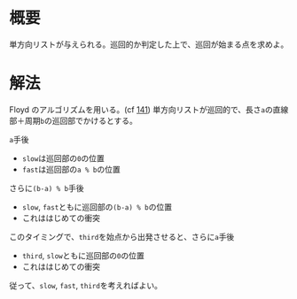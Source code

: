 # 概要

単方向リストが与えられる。巡回的か判定した上で、巡回が始まる点を求めよ。

# 解法

Floyd のアルゴリズムを用いる。(cf [141](../141/abstract.md))
単方向リストが巡回的で、長さ`a`の直線部＋周期`b`の巡回部でかけるとする。

`a`手後

- `slow`は巡回部の`0`の位置
- `fast`は巡回部の`a % b`の位置

さらに`(b-a) % b`手後

- `slow`, `fast`ともに巡回部の`(b-a) % b`の位置
- これははじめての衝突

このタイミングで、`third`を始点から出発させると、さらに`a`手後

- `third`, `slow`ともに巡回部の`0`の位置
- これははじめての衝突

従って、`slow`, `fast`, `third`を考えればよい。
